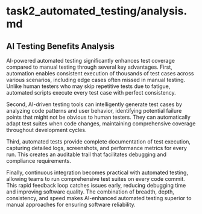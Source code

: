
# task2_automated_testing/analysis.md
## AI Testing Benefits Analysis

AI-powered automated testing significantly enhances test coverage compared to manual testing through several key advantages. First, automation enables consistent execution of thousands of test cases across various scenarios, including edge cases often missed in manual testing. Unlike human testers who may skip repetitive tests due to fatigue, automated scripts execute every test case with perfect consistency.

Second, AI-driven testing tools can intelligently generate test cases by analyzing code patterns and user behavior, identifying potential failure points that might not be obvious to human testers. They can automatically adapt test suites when code changes, maintaining comprehensive coverage throughout development cycles.

Third, automated tests provide complete documentation of test execution, capturing detailed logs, screenshots, and performance metrics for every run. This creates an auditable trail that facilitates debugging and compliance requirements.

Finally, continuous integration becomes practical with automated testing, allowing teams to run comprehensive test suites on every code commit. This rapid feedback loop catches issues early, reducing debugging time and improving software quality. The combination of breadth, depth, consistency, and speed makes AI-enhanced automated testing superior to manual approaches for ensuring software reliability.
